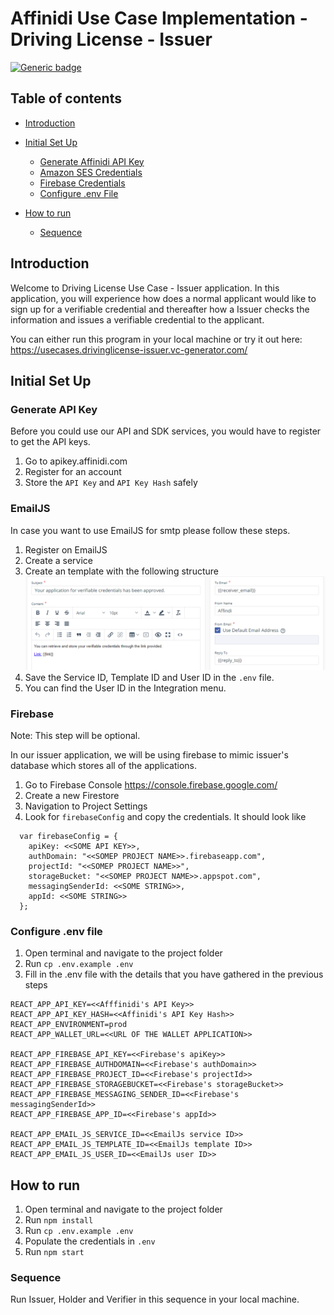 # Affinidi Use Case Implementation - Driving License - Issuer
[![Generic badge](https://img.shields.io/badge/Test_Coverage-95%-<COLOR>.svg)](https://shields.io/)

## Table of contents

- [Introduction](#introduction)
- [Initial Set Up](#how-to-setup)

  - [Generate Affinidi API Key](#generate-api-key)
  - [Amazon SES Credentials](#amazon-ses)
  - [Firebase Credentials](#firebase)
  - [Configure .env File](#configure-.env-file)

- [How to run](#how-to-run)
  - [Sequence](#sequence)

## Introduction

Welcome to Driving License Use Case - Issuer application. In this application, you will experience how does a normal applicant would like to sign up for a verifiable credential and thereafter how a Issuer checks the information and issues a verifiable credential to the applicant.

You can either run this program in your local machine or try it out here: https://usecases.drivinglicense-issuer.vc-generator.com/

## Initial Set Up

### Generate API Key

Before you could use our API and SDK services, you would have to register to get the API keys.

1. Go to apikey.affinidi.com
2. Register for an account
3. Store the `API Key` and `API Key Hash` safely


### EmailJS 

In case you want to use EmailJS for smtp please follow these steps.
1. Register on EmailJS
2. Create a service
3. Create an template with the following structure
![Alt text](public/emailjs.PNG?raw=true "Title")
4. Save the Service ID, Template ID and User ID in the `.env` file.
5. You can find the User ID in the Integration menu.


### Firebase

Note: This step will be optional.

In our issuer application, we will be using firebase to mimic issuer's database which stores all of the applications.

1. Go to Firebase Console https://console.firebase.google.com/
2. Create a new Firestore
3. Navigation to Project Settings
4. Look for `firebaseConfig` and copy the credentials. It should look like

```
  var firebaseConfig = {
    apiKey: <<SOME API KEY>>,
    authDomain: "<<SOMEP PROJECT NAME>>.firebaseapp.com",
    projectId: "<<SOMEP PROJECT NAME>>",
    storageBucket: "<<SOMEP PROJECT NAME>>.appspot.com",
    messagingSenderId: <<SOME STRING>>,
    appId: <<SOME STRING>>
  };
```

### Configure .env file

1. Open terminal and navigate to the project folder
2. Run `cp .env.example .env`
3. Fill in the .env file with the details that you have gathered in the previous steps

```
REACT_APP_API_KEY=<<Afffinidi's API Key>>
REACT_APP_API_KEY_HASH=<<Affinidi's API Key Hash>>
REACT_APP_ENVIRONMENT=prod
REACT_APP_WALLET_URL=<<URL OF THE WALLET APPLICATION>>

REACT_APP_FIREBASE_API_KEY=<<Firebase's apiKey>>
REACT_APP_FIREBASE_AUTHDOMAIN=<<Firebase's authDomain>>
REACT_APP_FIREBASE_PROJECT_ID=<<Firebase's projectId>>
REACT_APP_FIREBASE_STORAGEBUCKET=<<Firebase's storageBucket>>
REACT_APP_FIREBASE_MESSAGING_SENDER_ID=<<Firebase's messagingSenderId>>
REACT_APP_FIREBASE_APP_ID=<<Firebase's appId>>

REACT_APP_EMAIL_JS_SERVICE_ID=<<EmailJs service ID>>
REACT_APP_EMAIL_JS_TEMPLATE_ID=<<EmailJs template ID>>
REACT_APP_EMAIL_JS_USER_ID=<<EmailJs user ID>>
```

## How to run

1. Open terminal and navigate to the project folder
2. Run `npm install`
3. Run `cp .env.example .env`
4. Populate the credentials in `.env`
5. Run `npm start`

### Sequence

Run Issuer, Holder and Verifier in this sequence in your local machine.
